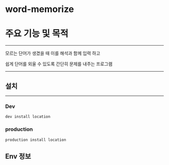 # word-memorize

# 주요 기능 및 목적

---
모르는 단어가 생겼을 때 이를 해석과 함께 입력 하고

쉽게 단어를 외울 수 있도록 간단히 문제를 내주는 프로그램

---

## 설치

---

### Dev
```dev install location```

### production
```production install location```

## Env 정보



